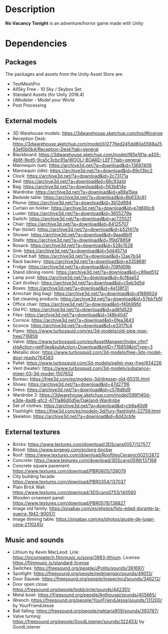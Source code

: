 # Description
**No Vacancy Tonight** is an adventure/horror game made with Unity

# Dependencies

## Packages
The packages and assets from the Unity Asset Store are:

 - TextMeshPro
 - AllSky Free - 10 Sky / Skybox Set
 - Standard Assets (for Unity 2018.4)
 - UModeler - Model your World
 - Post Processing

## External models
- 3D Warehouse models: https://3dwarehouse.sketchup.com/tos/#license
- Reception Desk: https://3dwarehouse.sketchup.com/model/b12776ed245dd80a5588a2543ef0b0b4/Reception-Desk?tab=general
- Blackboard: https://3dwarehouse.sketchup.com/model/f85e191a-a405-4b6f-9ed5-9ca5c3cbc91a/WOOLI-BOARD-LEFT?tab=general
- Mannequin (sat): https://archive3d.net/?a=download&id=13697406
- Mannequin (idle): https://archive3d.net/?a=download&id=89cf3bc2
- Clock: https://archive3d.net/?a=download&id=2c73171a
- Bed: https://archive3d.net/?a=download&id=66c93a1d
- Bag: https://archive3d.net/?a=download&id=563b814e
- Wardrobe: https://archive3d.net/?a=download&id=a89a15ea
- Bedside table: https://archive3d.net/?a=download&id=6b633c61
- Phone: https://archive3d.net/?a=download&id=3b12d994
- Curtain on holder: https://archive3d.net/?a=download&id=e7d690c8
- Luster: https://archive3d.net/?a=download&id=3655279a
- Switch: https://archive3d.net/?a=download&id=ac725521
- Chair: https://archive3d.net/?a=download&id=84125707
- Pan (toilet): https://archive3d.net/?a=download&id=b52f417e
- Shower: https://archive3d.net/?a=download&id=9aad6b1f
- Stalls: https://archive3d.net/?a=download&id=1f9d7865#
- Rosace: https://archive3d.net/?a=download&id=528c1528
- Sink: https://archive3d.net/?a=download&id=5d44571d
- Cricket ball: https://archive3d.net/?a=download&id=12ae7b34
- Rack backery: https://archive3d.net/?a=download&id=e335868f
- Fridge: https://archive3d.net/?a=download&id=708fd09b
- Stand (dining room): https://archive3d.net/?a=download&id=c89ed512
- Lamp post: https://archive3d.net/?a=download&id=4cf8aa52
- Cart (trolley): https://archive3d.net/?a=download&id=c5eb3d5d 
- Boxes: https://archive3d.net/?a=download&id=4e138f31
- Armchair (big bag): https://archive3d.net/?a=download&id=d188662d 
- Set cleaning products: https://archive3d.net/?a=download&id=57bb7b5f
- Office chair: https://archive3d.net/?a=download&id=f40b99fd 
- Old PC: https://archive3d.net/?a=download&id=ad81d529 
- Files: https://archive3d.net/?a=download&id=148b40d7 
- Cornice: https://archive3d.net/?a=download&id=0fea3843 
- Sconce: https://archive3d.net/?a=download&id=e3317fc4 
- Pipes: https://www.turbosquid.com/es/3d-models/old-pipe-max-free/716859
- Valve: https://www.turbosquid.com/es/AssetManager/Index.cfm?stgAction=getFiles&subAction=Download&intID=716859&intType=3 
- Metallic door: https://www.turbosquid.com/3d-models/free-3ds-model-door-ready/764583 
- Pallet: https://www.turbosquid.com/3d-models/pallet-max-free/934226
- Vent (heater): https://www.turbosquid.com/3d-models/substance-mixer-03-3d-model-1507652
- Bureau: https://free3d.com/es/modelo-3d/dresser-old-65315.html 
- Shoes: https://archive3d.net/?a=download&id=47d271f6
- Dress: https://archive3d.net/?a=download&id=c578d6d9
- Wardrobe 2: https://3dwarehouse.sketchup.com/model/599f140d-e3de-4ad8-afc2-4711a86d0d5e/Oakland-Wardrobe
- Set of clothes: https://archive3d.net/?a=download&id=cb6a40d9
- Flashlight: https://free3d.com/es/modelo-3d/fury-flashlight-22759.html
- Skeleton: https://archive3d.net/?a=download&id=8d42cbfe 

## External textures 
- Bricks: https://www.textures.com/download/3DScans0057/127577
- Blood: https://www.pngegg.com/en/png-bncbw
- Roof: https://www.textures.com/download/RooftilesCeramic0021/2872
- Concrete: https://www.textures.com/download/3DScans0599/137168
- Concrete square pavement: https://www.textures.com/download/PBR0605/139079
- City building facade: https://www.textures.com/download/PBR0354/137037 
- Plain Brick Wall: https://www.textures.com/download/3DScans0753/140560 
- Wooden ornament panel: https://www.textures.com/download/PBR0578/138827
- Image old family: https://pixabay.com/es/photos/foto-edad-durante-la-guerra-1942-90057/
- Image dinning table: https://pixabay.com/es/photos/ajuste-de-lugar-cena-2110245/

## Music and sounds
- Lithium by Kevin MacLeod. Link: https://incompetech.filmmusic.io/song/3983-lithium. License: https://filmmusic.io/standard-license
-  Switches: https://freesound.org/people/JPolito/sounds/391697/
- Spotlight: https://freesound.org/people/reidmangan/sounds/49013/
- Door Squeak: https://freesound.org/people/InspectorJ/sounds/346212/ 
- Door open close: https://freesound.org/people/toddcircle/sounds/442351/
- Metal bowl: https://freesound.org/people/Anthousai/sounds/405665/
- Wrench: https://freesound.org/people/YourFriendJesse/sounds/131200/ by YourFriendJesse
- Ball falling: https://freesound.org/people/nektaria909/sounds/393767/
- Valve turning: https://freesound.org/people/GoodListener/sounds/322453/ by GoodListener
